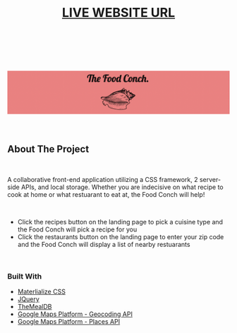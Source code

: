 
<br />
<center>
<h1>

[LIVE WEBSITE URL](https://alessandrob96.github.io/The-Food-Conch/)

<br />

</h1>
</center>

<!-- PROJECT LOGO -->
<br />
<div align="center">
  <br />
  <img src="./assets/images/readMeLogo.png">
  </a>
</div>
  <br />

  
<br />

<!-- ABOUT THE PROJECT -->
## About The Project

<br />

<p>
    A collaborative front-end application utilizing a CSS framework, 2 server-side APIs, and local storage. Whether you are indecisive on what recipe to cook at home or what restuarant to eat at, the Food Conch will help!</p>
</p>

<br />
<ul>
    <li>Click the recipes button on the landing page to pick a cuisine type and the Food Conch will pick a recipe for you</li>
    <li>Click the restaurants button on the landing page to enter your zip code and the Food Conch will display a list of nearby restuarants</li>
</ul>
</div>

<br />

### Built With


* [Materlialize CSS](https://materializecss.com/about.html)
* [JQuery](https://jquery.com)
* [TheMealDB](https://www.themealdb.com/)
* [Google Maps Platform - Geocoding API](https://developers.google.com/maps/documentation/geocoding/overview)
* [Google Maps Platform - Places API](https://developers.google.com/maps/documentation/places/web-service/overview)


